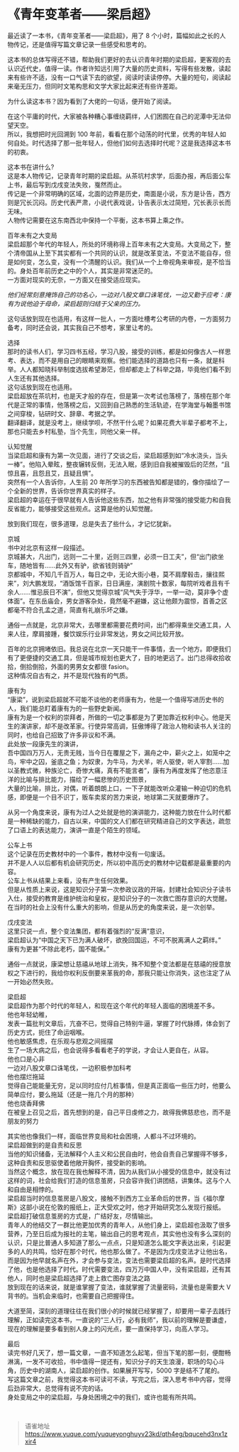 # 《青年变革者——梁启超》
最近读了一本书，《青年变革者——梁启超》，用了 8 个小时，篇幅如此之长的人物传记，还是值得写篇文章记录一些感受和思考的。

这本书的总体写得还不错，帮助我们更好的去认识青年时期的梁启超，更客观的去认识近代史，值得一读。作者许知远引用了大量的历史资料，写得有些发散，读起来有些许不适，没有一口气读下去的欲望，阅读时读读停停。大量的短句，阅读起来毫无压力，但同时文笔构思和文学大家比起来还有些许差距。

为什么读这本书？因为看到了大佬的一句话，便开始了阅读。

在这个平庸的时代，大家被各种糟心事缠绕羁绊，人们困囿在自己的泥潭中无法仰望天空。  
所以，我想把时光回溯到 100 年前，看看在那个动荡的时代里，优秀的年轻人如何自处。时代选择了那一批年轻人，但他们如何去选择时代呢？这是我选择这本书的初衷。

这本书在讲什么?  
这是本人物传记，记录青年时期的梁启超。从茶坑村求学，后面办报，再后面公车上书，最后写到戊戌变法失败，戛然而止。  
传记是一个非常明确的区域，北面的边界是历史，南面是小说，东方是讣告，西方则是冗长沉闷。历史代表严肃，小说代表戏说，讣告表示太过简短，冗长表示长而无味。  
人物传记需要在这东南西北中保持一个平衡，这本书算上乘之作。

百年未有之大变局  
梁启超那个年代的年轻人，所处的环境称得上百年未有之大变局。大变局之下，整个清帝国从上至下其实都有一个共同的认识，就是改革变法，不变法不能自存，但是如何变，怎么变，没有一个清醒的认识。我们从一个上帝视角来审视，是不恰当的。身处百年前历史之中的个人，其实是非常迷茫的。  
一方面对现实的无奈，一方面又在接受适应现实。

_他们经常刻意掩饰自己的功名心，一边对八股文章口诛笔伐，一边又勤于应考：康有为说他迫于母命，梁启超则归结于父亲的压力。_

这句话放到现在也适用，有这样一批人，一方面吐槽考公考研的内卷，一方面努力备考，同时还会说，其实我自己不想考，家里让考的。

选择  
那时的读书人们，学习四书五经，学习八股，接受的训练，都是如何像古人一样思考、表达，而不是用自己的眼睛来观察。他们能选择的道路也只有一条，就是科举。人人都知晓科举制度选拔希望渺茫，但却都走上了科举之路，毕竟他们看不到人生还有其他选择。  
这句话放到现在也适用。  
梁启超放在茶坑村，也是天才般的存在，但是第一次考试也落榜了，落榜在那个年代是正常的事情，他落榜之后，又回到自己熟悉的生活轨迹，在学海堂与翰墨书馆之间穿梭，钻研时文、辞章、考据之学。  
翻译翻译，就是没考上，继续学呗，不然干什么呢？如果花费大半辈子都考不上，那也只能去乡村私塾，当个先生，同他父亲一样。

认知觉醒  
当梁启超和康有为第一次见面，进行了交谈之后，梁启超感到如“冷水浇头，当头一棒”。他陷入晕眩，整夜辗转反侧，无法入眠，感到旧自我被摧毁后的茫然，“且惊且喜，且怨且艾，且疑且惧”。  
突然有一个人告诉你，人生前 20 年所学习的东西被告知都是错的，像你描绘了一个全新的世界，告诉你世界真实的样子。  
梁启超的幸运在于很早就有人告诉他这些东西，加之他有非常强的接受能力和自我反省能力，能够接受这些观点。这算是他的认知觉醒。

放到我们现在，很多道理，总是失去了些什么，才记忆犹新。

京城  
书中对北京有这样一段描述。  
京城甚大，凡出门，远则一二十里，近则三四里，必须一日工夫”，但“出门欲坐车，随地皆有……此外又有驴，欲省钱则骑驴”  
京都城中，不知几千百万人，每日之中，无论大街小巷，莫不肩摩毂击，攘往熙来”，刘大鹏发现，“酒饭馆千百家，日日满座，演剧院十数家，每院听戏者且有千余人……惟忌辰日不演”，但他又觉得京城“风气失于浮华，一举一动，莫非争个虚体面”。在东岳庙会，男女游客杂处，竟然毫不避嫌，这让他颇为震惊，首善之区都毫不符合孔孟之道，简直有礼崩乐坏之嫌。

通俗一点就是，北京非常大，去哪里都需要花费时间，出门都得乘坐交通工具，人来人往，摩肩接踵，餐饮娱乐行业非常发达，男女之间比较开放。

百年的北京拥堵依旧。我总说在北京一天只能干一件事情，去一个地方。即便我们有了更便捷的交通工具，但是城市规划也更大了，目的地更远了。出门总得收拾收拾，倒拾倒拾，外面的男男女女都很 fasion。  
这种情况自古有之，并不是现代独有的气质。

康有为  
“康梁”，说到梁启超就不可能不谈他的老师康有为，他是一个值得写进历史书的人，我们能总盯着康有为的一些野史新闻。  
康有为是一个权利的崇拜者，所做的一切之事都是为了更加靠近权利中心。他是天生的演讲家，却不是改革家。行使异常高调，狂傲博得了政治人物和读书人关注的同时，也给自己招致了许多非议和不满。  
此处放一段康先生的演讲，  
吾中国四万万人，无贵无贱，当今日在覆屋之下，漏舟之中，薪火之上，如笼中之鸟，牢中之囚，釜底之鱼；为奴隶，为牛马，为犬羊，听人驱使，听人宰割……加以圣教式微，种族沦亡，奇惨大痛，真有不能言者”，康有为再度发挥了他恣意汪洋的比喻与排比能力，描绘了一幅悲惨的历史图景，  
大量的比喻，排比，对偶，听着朗朗上口，一下子就能改听众灌输一种迫切的危机感，即便是一个目不识丁，贩车卖浆的苦力来说，地球第二天就要爆炸了。

从另一个角度来说，康有为过人之处就是他的演讲能力，这种能力放在什么时代都是一种稀缺的能力，自古以来，中国的文人们都在研究精进自己的文字表达，疏忽了口语上的表达能力，演讲一直是个陌生的领域。

公车上书  
这个记录在历史教材中的一个事件，教材中没有一句废话。  
并不是人人以后都有机会研究历史，所以初中高历史的教材中记载都是最重要的内容。  
公车上书从结果上来看，没有产生任何效果。  
但是从性质上来说，这是知识分子第一次参政议政的开端，封建社会知识分子读书入仕，接受的教育是维护统治和皇权，是知识分子的一次救亡图存意识的大觉醒。  
在当时的社会上没有什么重大的影响，但是从历史的角度来说，是一次创举。

戊戌变法  
这里只说一点，整个变法集团，都有着强烈的“反满”意识，  
梁启超认为“中国之天下已为满人破坏，欲挽回国运，不可不脱离满人之羁绊。”  
康有为更甚“不除此老朽，国不能保。”

通俗一点就说，康梁想让慈禧从地球上消失，殊不知整个变法都是在慈禧的授意放权之下进行的，我给你权利反倒要来革我的命，那我只能让你消失，这也注定了从一开始必然失败。

梁启超  
梁启超作为那个时代的年轻人，和现在这个年代的年轻人面临的困境差不多。  
他也年轻幼稚，  
发表一篇批判文章后，亢奋不已，觉得自己特别牛逼，掌握了时代脉搏，体会到了历史方式，扼住了命运咽喉。  
他也敏感焦虑，在乐观与悲观之间摇摆  
生了一场大病之后，也会说得多看看老子的学说，才会让人更自在，从容。  
他也口是心非  
一边对八股文章口诛笔伐，一边积极参加科考  
他也摆烂拖延  
觉得自己能能量无穷，足以同时应付几桩事情，但是真正面临一些压力时，他要么简单应付，要么拖延（还是一拖几个月的那种）  
他也烧香拜佛  
在被皇上召见之后，首先想到的是，自己平日虔修之力，故得我佛慈悲也，而不是朋友的努力

其实他也像我们一样，面临世界变局和社会困境，人都斗不过环境的。  
梁启超做到的是自责和反思  
当他的知识储备，无法解释个人主义和公民自由时，他会自责自己掌握得不够多，这种自责和反思驱使着他敞开胸怀，接受新的影响。  
当然这个概念，放在现在我也解释不清，因为从我们从小接受的信息中，就没有过这样的词，社会给我们打造的信息茧房，只会容许我们讲团结，讲集体。这与个人和自由是相悖的。  
梁启超当时的信息茧房是八股文，接触不到西方工业革命后的世界，当《福尔摩斯》这部小说在伦敦的报纸上，正大受欢之时，他才开始研究怎么发现行报纸。  
梁启超打破信息茧房的方式是，广结好友，尽情输出。  
青年人的他结交了一群比他更加优秀的青年人，从他们身上，梁启超也汲取了很多营养，乃至日后成为报社的主笔，输出自己的思考观点，其实他也没有多么深刻的认识，只是比普通人多知道了那么一点点，只是知道怎么能文字表达出来，引起更多的人的共鸣，恰好在那个时代，他也那么做了。不是因为戊戌变法才让他出名，而是因为他早就名声在外，才会参与变法，变法也需要梁启超的名声。是时代选择了他，也是他选择了时代。时代需要变法，四万万中国人中，没有梁启超，还有其他人，同时也是梁启超选择了走上救亡图存变法之路  
放到现在的话来说，就是谁掌握了变法，谁就掌握了流量密码，流量也是需要大 V 背书的。当机会来临时，也需要自己把握得住。

大道至简，深刻的道理往往在我们很小的时候就已经掌握了，却要用一辈子去践行理解，正如读完这本书，一直说的“三人行，必有我师”，我以前的理解是要谦虚，现在的理解是要多看到别人身上的闪光点，要一直保持学习，向高人学习。

最后  
读完书好几天了，想一篇文章，一直不知道怎么起笔，但当下笔的那一刻，便酣畅淋漓，一发不可收拾，书中值得一提还有，知识分子的天生浪漫，职场的勾心斗角，历史中的湖南人，梁启超的创作。如果展开写写，5000 字是结不了尾的。  
写这篇文章之前，我觉得这本书可读可不读，写完之后，深入思考书中内容，觉得后劲非常大，总觉得有说不完的话。  
身处变局之中的梁启超，与身处困境之中的我们，或许也能有所共鸣。

<br>
  
> 语雀地址 https://www.yuque.com/yuqueyonghuyv23kd/qth4eg/bqucehd3nx1zxir4